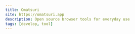 ```yaml
---
title: Omatsuri
site: https://omatsuri.app
description: Open source browser tools for everyday use
tags: [develop, tool]
---
```

